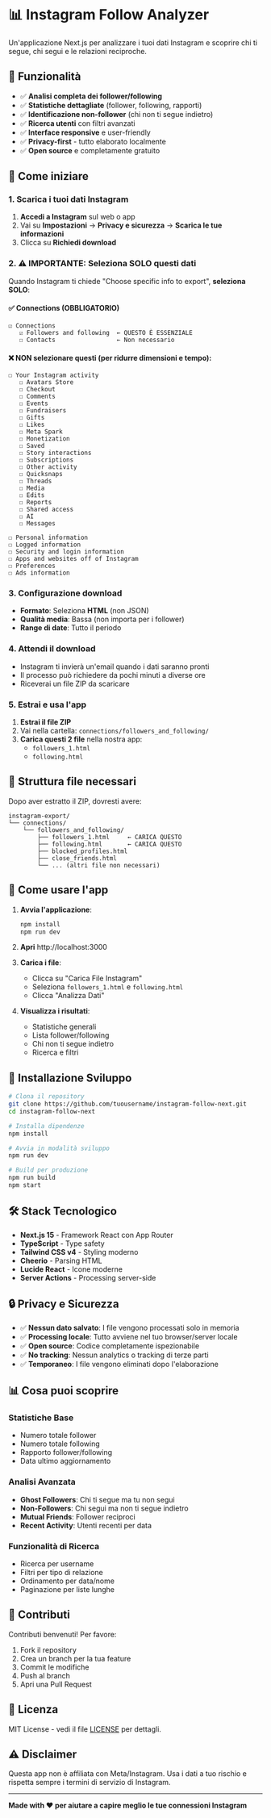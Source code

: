 # 📊 Instagram Follow Analyzer

Un'applicazione Next.js per analizzare i tuoi dati Instagram e scoprire chi ti segue, chi segui e le relazioni reciproche.

## 🌟 Funzionalità

- ✅ **Analisi completa dei follower/following**
- ✅ **Statistiche dettagliate** (follower, following, rapporti)
- ✅ **Identificazione non-follower** (chi non ti segue indietro)
- ✅ **Ricerca utenti** con filtri avanzati
- ✅ **Interface responsive** e user-friendly
- ✅ **Privacy-first** - tutto elaborato localmente
- ✅ **Open source** e completamente gratuito

## 🚀 Come iniziare

### 1. Scarica i tuoi dati Instagram

1. **Accedi a Instagram** sul web o app
2. Vai su **Impostazioni** → **Privacy e sicurezza** → **Scarica le tue informazioni**
3. Clicca su **Richiedi download**

### 2. ⚠️ IMPORTANTE: Seleziona SOLO questi dati

Quando Instagram ti chiede "Choose specific info to export", **seleziona SOLO**:

#### ✅ **Connections** (OBBLIGATORIO)
```
☑️ Connections
   ☑️ Followers and following  ← QUESTO È ESSENZIALE
   ☐ Contacts                 ← Non necessario
```

#### ❌ **NON selezionare questi** (per ridurre dimensioni e tempo):
```
☐ Your Instagram activity
   ☐ Avatars Store
   ☐ Checkout  
   ☐ Comments
   ☐ Events
   ☐ Fundraisers
   ☐ Gifts
   ☐ Likes
   ☐ Meta Spark
   ☐ Monetization
   ☐ Saved
   ☐ Story interactions
   ☐ Subscriptions
   ☐ Other activity
   ☐ Quicksnaps
   ☐ Threads
   ☐ Media
   ☐ Edits
   ☐ Reports
   ☐ Shared access
   ☐ AI
   ☐ Messages

☐ Personal information
☐ Logged information  
☐ Security and login information
☐ Apps and websites off of Instagram
☐ Preferences
☐ Ads information
```

### 3. Configurazione download

- **Formato**: Seleziona **HTML** (non JSON)
- **Qualità media**: Bassa (non importa per i follower)
- **Range di date**: Tutto il periodo

### 4. Attendi il download

- Instagram ti invierà un'email quando i dati saranno pronti
- Il processo può richiedere da pochi minuti a diverse ore
- Riceverai un file ZIP da scaricare

### 5. Estrai e usa l'app

1. **Estrai il file ZIP** 
2. Vai nella cartella: `connections/followers_and_following/`
3. **Carica questi 2 file** nella nostra app:
   - `followers_1.html`
   - `following.html`

## 📁 Struttura file necessari

Dopo aver estratto il ZIP, dovresti avere:
```
instagram-export/
└── connections/
    └── followers_and_following/
        ├── followers_1.html     ← CARICA QUESTO
        ├── following.html       ← CARICA QUESTO
        ├── blocked_profiles.html
        ├── close_friends.html
        └── ... (altri file non necessari)
```

## 🎯 Come usare l'app

1. **Avvia l'applicazione**:
   ```bash
   npm install
   npm run dev
   ```

2. **Apri** http://localhost:3000

3. **Carica i file**:
   - Clicca su "Carica File Instagram"
   - Seleziona `followers_1.html` e `following.html`
   - Clicca "Analizza Dati"

4. **Visualizza i risultati**:
   - Statistiche generali
   - Lista follower/following
   - Chi non ti segue indietro
   - Ricerca e filtri

## 🔧 Installazione Sviluppo

```bash
# Clona il repository
git clone https://github.com/tuousername/instagram-follow-next.git
cd instagram-follow-next

# Installa dipendenze
npm install

# Avvia in modalità sviluppo
npm run dev

# Build per produzione
npm run build
npm start
```

## 🛠️ Stack Tecnologico

- **Next.js 15** - Framework React con App Router
- **TypeScript** - Type safety
- **Tailwind CSS v4** - Styling moderno
- **Cheerio** - Parsing HTML
- **Lucide React** - Icone moderne
- **Server Actions** - Processing server-side

## 🔒 Privacy e Sicurezza

- ✅ **Nessun dato salvato**: I file vengono processati solo in memoria
- ✅ **Processing locale**: Tutto avviene nel tuo browser/server locale
- ✅ **Open source**: Codice completamente ispezionabile
- ✅ **No tracking**: Nessun analytics o tracking di terze parti
- ✅ **Temporaneo**: I file vengono eliminati dopo l'elaborazione

## 📊 Cosa puoi scoprire

### Statistiche Base
- Numero totale follower
- Numero totale following  
- Rapporto follower/following
- Data ultimo aggiornamento

### Analisi Avanzata
- **Ghost Followers**: Chi ti segue ma tu non segui
- **Non-Followers**: Chi segui ma non ti segue indietro
- **Mutual Friends**: Follower reciproci
- **Recent Activity**: Utenti recenti per data

### Funzionalità di Ricerca
- Ricerca per username
- Filtri per tipo di relazione
- Ordinamento per data/nome
- Paginazione per liste lunghe

## 🤝 Contributi

Contributi benvenuti! Per favore:

1. Fork il repository
2. Crea un branch per la tua feature
3. Commit le modifiche
4. Push al branch
5. Apri una Pull Request

## 📄 Licenza

MIT License - vedi il file [LICENSE](LICENSE) per dettagli.

## ⚠️ Disclaimer

Questa app non è affiliata con Meta/Instagram. Usa i dati a tuo rischio e rispetta sempre i termini di servizio di Instagram.

---

**Made with ❤️ per aiutare a capire meglio le tue connessioni Instagram**